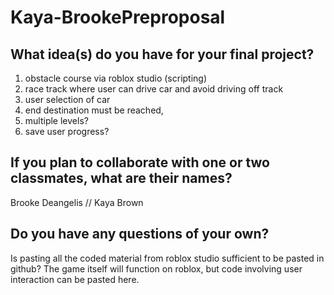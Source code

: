 # Kaya-BrookePreproposal
                    

## What idea(s) do you have for your final project?

1. obstacle course via roblox studio (scripting)
2. race track where user can drive car and avoid driving off track
3. user selection of car
4. end destination must be reached,
5. multiple levels?
6. save user progress?

## If you plan to collaborate with one or two classmates, what are their names?

Brooke Deangelis // Kaya Brown

## Do you have any questions of your own?

Is pasting all the coded material from roblox studio sufficient to be pasted in github? The game itself will function on roblox, but code involving user interaction can be pasted here.

